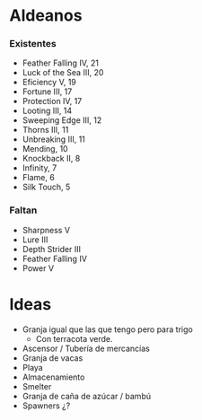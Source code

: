 
# Aldeanos
### Existentes
- Feather Falling IV, 21
- Luck of the Sea III, 20
- Eficiency V, 19
- Fortune III, 17
- Protection IV, 17
- Looting III, 14
- Sweeping Edge III, 12
- Thorns III, 11
- Unbreaking III, 11
- Mending, 10
- Knockback II, 8
- Infinity, 7
- Flame, 6
- Silk Touch, 5

### Faltan
- Sharpness V
- Lure III
- Depth Strider III
- Feather Falling IV
- Power V

# Ideas
- Granja igual que las que tengo pero para trigo
	- Con terracota verde.
- Ascensor / Tubería de mercancías
- Granja de vacas
- Playa
- Almacenamiento
- Smelter
- Granja de caña de azúcar / bambú
- Spawners ¿?